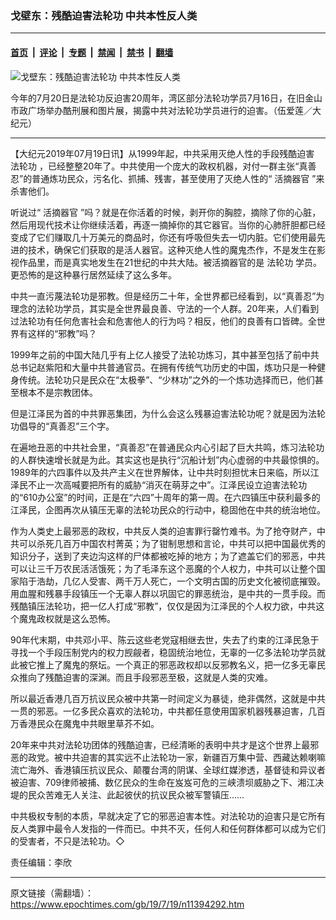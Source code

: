 ### 戈壁东：残酷迫害法轮功 中共本性反人类

---

#### [首页](../../../..?n11394292) &nbsp;|&nbsp; [评论](../../../../../epoch-comment?n11394292) &nbsp;|&nbsp; [专题](../../../../../epoch-special?n11394292) &nbsp;|&nbsp; [禁闻](../../../../../epoch-news?n11394292) &nbsp;|&nbsp; [禁书](../../../../../books?n11394292) &nbsp;|&nbsp; [翻墙](https://github.com/gfw-breaker/nogfw/blob/master/README.md?n11394292)


<div><img alt="戈壁东：残酷迫害法轮功 中共本性反人类" class="attachment-djy_600_400 size-djy_600_400 wp-post-image" src="https://i.epochtimes.com/assets/uploads/2019/07/tu2-720SF_IMG_3538-600x400-1.jpg"/>
<div class="caption">
 <p>
  今年的7月20日是法轮功反迫害20周年，湾区部分法轮功学员7月16日，在旧金山市政广场举办酷刑展和图片展，揭露中共对法轮功学员进行的迫害。（伍爱莲／大纪元）
 </p>
</div></div><hr/><div class="post_content" id="artbody" itemprop="articleBody">
 <!-- article content begin -->
 <p>
  【大纪元2019年07月19日讯】从1999年起，中共采用灭绝人性的手段残酷迫害
  <ok href="https://www.epochtimes.com/gb/tag/%E6%B3%95%E8%BD%AE%E5%8A%9F.html">
   法轮功
  </ok>
  ，已经整整20年了。中共使用一个庞大的政权机器，对付一群主张“真善忍”的普通炼功民众，污名化、抓捕、残害，甚至使用了灭绝人性的“
  <ok href="https://www.epochtimes.com/gb/tag/%E6%B4%BB%E6%91%98%E5%99%A8%E5%AE%98.html">
   活摘器官
  </ok>
  ”来杀害他们。
 </p>
 <p>
  听说过“
  <ok href="https://www.epochtimes.com/gb/tag/%E6%B4%BB%E6%91%98%E5%99%A8%E5%AE%98.html">
   活摘器官
  </ok>
  ”吗？就是在你活着的时候，剥开你的胸腔，摘除了你的心脏，然后用现代技术让你继续活着，再逐一摘掉你的其它器官。当你的心肺肝胆都已经变成了它们赚取几十万美元的商品时，你还有呼吸但失去一切内脏。它们使用最先进的技术，确保它们获取的是活人器官。这种灭绝人性的魔鬼杰作，不是发生在影视作品里，而是真实地发生在21世纪的中共大陆。被活摘器官的是
  <ok href="https://www.epochtimes.com/gb/tag/%E6%B3%95%E8%BD%AE%E5%8A%9F.html">
   法轮功
  </ok>
  学员。更恐怖的是这种暴行居然延续了这么多年。
 </p>
 <p>
  中共一直污蔑法轮功是邪教。但是经历二十年，全世界都已经看到，以“真善忍”为理念的法轮功学员，其实是全世界最良善、守法的一个人群。20年来，人们看到过法轮功有任何危害社会和危害他人的行为吗？相反，他们的良善有口皆碑。全世界有这样的“邪教”吗？
 </p>
 <p>
  1999年之前的中国大陆几乎有上亿人接受了法轮功炼习，其中甚至包括了前中共总书记赵紫阳和大量中共普通官员。在拥有传统气功历史的中国，炼功只是一种健身传统。法轮功只是民众在“太极拳”、“少林功”之外的一个炼功选择而已，他们甚至根本不是宗教团体。
 </p>
 <p>
  但是江泽民为首的中共罪恶集团，为什么会这么残暴迫害法轮功呢？就是因为法轮功倡导的“真善忍”三个字。
 </p>
 <p>
  在遍地丑恶的中共社会里，“真善忍”在普通民众内心引起了巨大共鸣，炼习法轮功的人群快速增长就是为此。其实这也是执行“沉船计划”内心虚弱的中共最惊惧的。1989年的六四事件以及共产主义在世界解体，让中共时刻担忧末日来临，所以江泽民不止一次高喊要把所有的威胁“消灭在萌芽之中”。江泽民设立迫害法轮功的“610办公室”的时间，正是在“六四”十周年的第一周。在六四镇压中获利最多的江泽民，企图再次从镇压无辜的法轮功民众的行动中，稳固他在中共的统治地位。
 </p>
 <p>
  作为人类史上最邪恶的政权，中共反人类的迫害罪行罄竹难书。为了抢夺财产，中共可以杀死几百万中国农村菁英；为了钳制思想和言论，中共可以把中国最优秀的知识分子，送到了夹边沟这样的尸体都被吃掉的地方；为了遮盖它们的邪恶，中共可以让三千万农民活活饿死；为了毛泽东这个恶魔的个人权力，中共可以让整个国家陷于浩劫，几亿人受害、两千万人死亡，一个文明古国的历史文化被彻底摧毁。用血腥和残暴手段镇压一个无辜人群以巩固它的罪恶统治，是中共的一贯手段。而残酷镇压法轮功，把一亿人打成“邪教”，仅仅是因为江泽民的个人权力欲，中共这个魔鬼政权就是这么恐怖。
 </p>
 <p>
  90年代末期，中共邓小平、陈云这些老党寇相继去世，失去了约束的江泽民急于寻找一个手段压制党内的权力觊觎者，稳固统治地位，无辜的一亿多法轮功学员就此被它推上了魔鬼的祭坛。一个真正的邪恶政权却以反邪教名义，把一亿多无辜民众推向了残酷迫害的深渊。而且手段邪恶至极，这就是人类的灾难。
 </p>
 <p>
  所以最近香港几百万抗议民众被中共第一时间定义为暴徒，绝非偶然，这就是中共一贯的邪恶。一亿多民众喜欢的法轮功，中共都任意使用国家机器残暴迫害，几百万香港民众在魔鬼中共眼里草芥不如。
 </p>
 <p>
  20年来中共对法轮功团体的残酷迫害，已经清晰的表明中共才是这个世界上最邪恶的政党。被中共迫害的其实远不止法轮功一家，新疆百万集中营、西藏达赖喇嘛流亡海外、香港镇压抗议民众、颠覆台湾的阴谋、全球红媒渗透，基督徒和异议者被迫害、709律师被捕、数亿民众的生命在岌岌可危的三峡溃坝威胁之下、湘江决堤的民众苦难无人关注、此起彼伏的抗议民众被军警镇压……
 </p>
 <p>
  中共极权专制的本质，早就决定了它的邪恶迫害本性。对法轮功的迫害只是它所有反人类罪中最令人发指的一件而已。中共不灭，任何人和任何群体都可以成为它们的受害者，不只是法轮功。◇
 </p>
 <p>
  责任编辑：李欣
 </p>
 <!-- article content end -->
 <div id="below_article_ad">
 </div>
</div>


---

原文链接（需翻墙）：https://www.epochtimes.com/gb/19/7/19/n11394292.htm